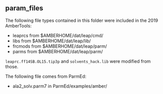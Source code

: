 ## param_files

The following file types contained in this folder were included in the 2019
AmberTools:
 - leaprcs from $AMBERHOME/dat/leap/cmd/
 - libs from $AMBERHOME/dat/leap/lib/
 - frcmods from $AMBERHOME/dat/leap/parm/
 - parms from $AMBERHOME/dat/leap/parm/

`leaprc.ff14SB.OL15.tip3p` and `solvents_hack.lib` were modified from those.

The following file comes from ParmEd:
 - ala2_solv.parm7 in ParmEd/examples/amber/
